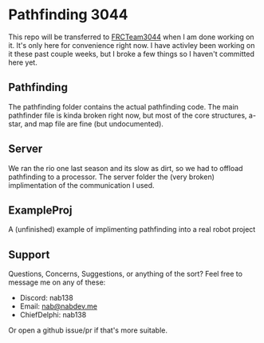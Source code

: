 # Pathfinding 3044
This repo will be transferred to [FRCTeam3044](https://github.com/FRCTeam3044) when I am done working on it. It's only here for convenience right now. I have activley been working on it these past couple weeks, but I broke a few things so I haven't committed here yet.

## Pathfinding
The pathfinding folder contains the actual pathfinding code. The main pathfinder file is kinda broken right now, but most of the core structures, a-star, and map file are fine (but undocumented).
## Server
We ran the rio one last season and its slow as dirt, so we had to offload pathfinding to a processor. The server folder the (very broken) implimentation of the communication I used.
## ExampleProj
A (unfinished) example of implimenting pathfinding into a real robot project

## Support
Questions, Concerns, Suggestions, or anything of the sort? Feel free to message me on any of these:

- Discord: nab138
- Email: nab@nabdev.me
- ChiefDelphi: nab138

Or open a github issue/pr if that's more suitable.
